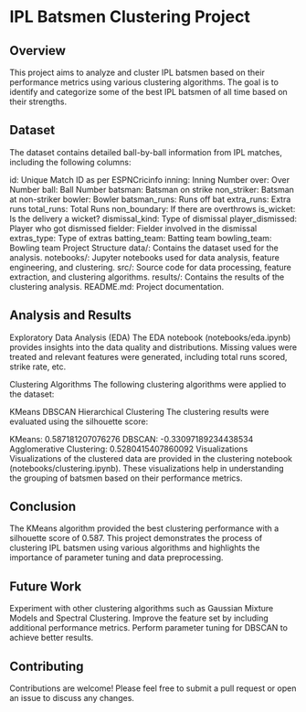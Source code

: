# IPL Batsmen Clustering Project
## Overview
This project aims to analyze and cluster IPL batsmen based on their performance metrics using various clustering algorithms. The goal is to identify and categorize some of the best IPL batsmen of all time based on their strengths.

## Dataset
The dataset contains detailed ball-by-ball information from IPL matches, including the following columns:

id: Unique Match ID as per ESPNCricinfo
inning: Inning Number
over: Over Number
ball: Ball Number
batsman: Batsman on strike
non_striker: Batsman at non-striker
bowler: Bowler
batsman_runs: Runs off bat
extra_runs: Extra runs
total_runs: Total Runs
non_boundary: If there are overthrows
is_wicket: Is the delivery a wicket?
dismissal_kind: Type of dismissal
player_dismissed: Player who got dismissed
fielder: Fielder involved in the dismissal
extras_type: Type of extras
batting_team: Batting team
bowling_team: Bowling team
Project Structure
data/: Contains the dataset used for the analysis.
notebooks/: Jupyter notebooks used for data analysis, feature engineering, and clustering.
src/: Source code for data processing, feature extraction, and clustering algorithms.
results/: Contains the results of the clustering analysis.
README.md: Project documentation.

## Analysis and Results
Exploratory Data Analysis (EDA)
The EDA notebook (notebooks/eda.ipynb) provides insights into the data quality and distributions. Missing values were treated and relevant features were generated, including total runs scored, strike rate, etc.

Clustering Algorithms
The following clustering algorithms were applied to the dataset:

KMeans
DBSCAN
Hierarchical Clustering
The clustering results were evaluated using the silhouette score:

KMeans: 0.587181207076276
DBSCAN: -0.33097189234438534
Agglomerative Clustering: 0.5280415407860092
Visualizations
Visualizations of the clustered data are provided in the clustering notebook (notebooks/clustering.ipynb). These visualizations help in understanding the grouping of batsmen based on their performance metrics.

## Conclusion
The KMeans algorithm provided the best clustering performance with a silhouette score of 0.587. This project demonstrates the process of clustering IPL batsmen using various algorithms and highlights the importance of parameter tuning and data preprocessing.

## Future Work
Experiment with other clustering algorithms such as Gaussian Mixture Models and Spectral Clustering.
Improve the feature set by including additional performance metrics.
Perform parameter tuning for DBSCAN to achieve better results.
## Contributing
Contributions are welcome! Please feel free to submit a pull request or open an issue to discuss any changes.
